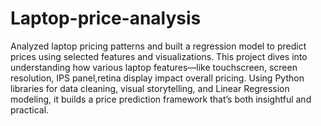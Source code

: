 # Laptop-price-analysis
Analyzed laptop pricing patterns and built a regression model to predict prices using selected features and visualizations.
This project dives into understanding how various laptop features—like touchscreen, screen resolution, IPS panel,retina display impact overall pricing. Using Python libraries for data cleaning, visual storytelling, and Linear Regression modeling, it builds a price prediction framework that’s both insightful and practical.
